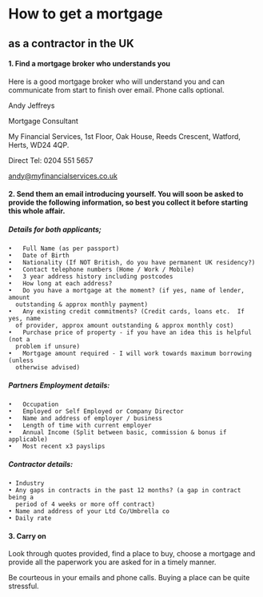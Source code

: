 # How to get a mortgage

## as a contractor in the UK

#### 1. Find a mortgage broker who understands you
  
  Here is a good mortgage broker who will understand you and can communicate from start to finish over email. Phone calls optional.

  Andy Jeffreys

  Mortgage Consultant
  
  My Financial Services, 1st Floor, Oak House, Reeds Crescent, Watford, Herts, WD24 4QP.
  
  Direct Tel: 0204 551 5657

  andy@myfinancialservices.co.uk
  

#### 2. Send them an email introducing yourself. You will soon be asked to provide the following information, so best you collect it before starting this whole affair.

  ##### Details for both applicants;

    •	Full Name (as per passport)
    •	Date of Birth
    •	Nationality (If NOT British, do you have permanent UK residency?)
    •	Contact telephone numbers (Home / Work / Mobile)
    •	3 year address history including postcodes
    •	How long at each address?
    •	Do you have a mortgage at the moment? (if yes, name of lender, amount
      outstanding & approx monthly payment)
    •	Any existing credit commitments? (Credit cards, loans etc.  If yes, name
      of provider, approx amount outstanding & approx monthly cost)
    •	Purchase price of property - if you have an idea this is helpful (not a
      problem if unsure)
    •	Mortgage amount required - I will work towards maximum borrowing (unless
      otherwise advised)

  ##### Partners Employment details:

    •	Occupation
    •	Employed or Self Employed or Company Director
    •	Name and address of employer / business
    •	Length of time with current employer
    •	Annual Income (Split between basic, commission & bonus if applicable)
    •	Most recent x3 payslips

  ##### Contractor details:

    • Industry
    • Any gaps in contracts in the past 12 months? (a gap in contract being a
      period of 4 weeks or more off contract)
    • Name and address of your Ltd Co/Umbrella co
    • Daily rate

#### 3. Carry on

  Look through quotes provided, find a place to buy, choose a mortgage and provide all the paperwork you are asked for in a timely manner.

  Be courteous in your emails and phone calls. Buying a place can be quite stressful.
